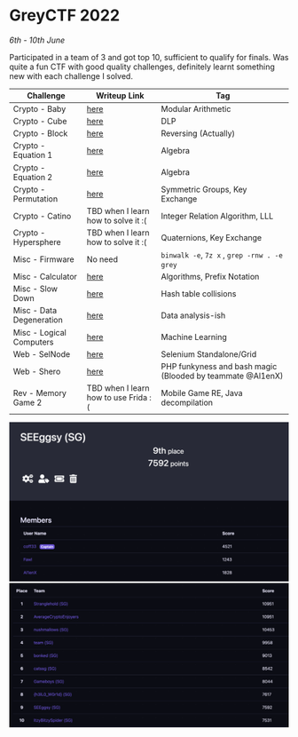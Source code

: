 # GreyCTF 2022

<em>6th - 10th June</em>

Participated in a team of 3 and got top 10, sufficient to qualify for finals. Was quite a fun CTF with good quality challenges, definitely learnt something new with each challenge I solved.

| Challenge                | Writeup Link                          | Tag                                                        |
| ------------------------ | ------------------------------------- | ---------------------------------------------------------- |
| Crypto - Baby            | [here](./Crypto/baby.md)              | Modular Arithmetic                                         |
| Crypto - Cube            | [here](./Crypto/cube.md)              | DLP                                                        |
| Crypto - Block           | [here](./Crypto/block.md)             | Reversing (Actually)                                       |
| Crypto - Equation 1      | [here](./Crypto/equation1.md)         | Algebra                                                    |
| Crypto - Equation 2      | [here](./Crypto/equation2.md)         | Algebra                                                    |
| Crypto - Permutation     | [here](./Crypto/permutation.md)       | Symmetric Groups, Key Exchange                             |
| Crypto - Catino          | TBD when I learn how to solve it :(   | Integer Relation Algorithm, LLL                            |
| Crypto - Hypersphere     | TBD when I learn how to solve it :(   | Quaternions, Key Exchange                                  |
| Misc - Firmware          | No need                               | `binwalk -e`, `7z x` , `grep -rnw . -e grey`               |
| Misc - Calculator        | [here](./Misc/Calculator.md)          | Algorithms, Prefix Notation                                |
| Misc - Slow Down         | [here](./Misc/Slow%20Down.md)         | Hash table collisions                                      |
| Misc - Data Degeneration | [here](./Misc/Data%20Degeneration.md) | Data analysis-ish                                          |
| Misc - Logical Computers | [here](./Misc/Logical%20Computers)    | Machine Learning                                           |
| Web - SelNode            | [here](./Web/SelNode.md)              | Selenium Standalone/Grid                                   |
| Web - Shero              | [here](./Web/Shero.md)                | PHP funkyness and bash magic (Blooded by teammate @Al1enX) |
| Rev - Memory Game 2      | TBD when I learn how to use Frida :(  | Mobile Game RE, Java decompilation                         |

![score](./images/team.png)
![score](./images/score.png)
